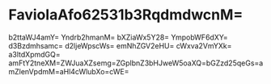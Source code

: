 # FaviolaAfo62531b3RqdmdwcnM=
b2ttaWJ4amY=
Yndrb2hmanM=
bXZiaWx5Y28=
YmpobWF6dXY=
d3Bzdmhsamc=
d2ljeWpscWs=
emNhZGV2eHU=
cWxva2VmYXk=
a3ltdXpmdGQ=
amFtY2tneXM=ZWJuaXZsemg=ZGplbnZ3bHJweW5oaXQ=bGZzd25qeGs=amZlenVpdmM=aHl4cWlubXo=cWE=
